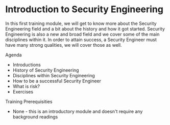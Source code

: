# Introduction to Security Engineering
In this first training module, we will get to know more about the Security Engineering field and a bit about the history and how it got started.  Security Engineering is also a new and broad field and we cover some of the main disciplines within it.  In order to attain success, a Security Engineer must have many strong qualities, we will cover those as well.

Agenda
* Introductions
* History of Security Engineering
* Disciplines within Security Engineering
* How to be a successful Security Engineer
* What is risk?
* Exercises

Training Prerequisities
* None - this is an introductory module and doesn't require any background readings

